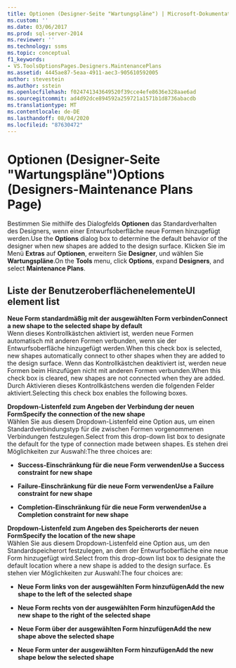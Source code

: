 ```yaml
---
title: Optionen (Designer-Seite "Wartungspläne") | Microsoft-Dokumentation
ms.custom: ''
ms.date: 03/06/2017
ms.prod: sql-server-2014
ms.reviewer: ''
ms.technology: ssms
ms.topic: conceptual
f1_keywords:
- VS.ToolsOptionsPages.Designers.MaintenancePlans
ms.assetid: 4445ae87-5eaa-4911-aec3-905610592005
author: stevestein
ms.author: sstein
ms.openlocfilehash: f024741343649520f39cce4efe8636e328aae6ad
ms.sourcegitcommit: ad4d92dce894592a259721a1571b1d8736abacdb
ms.translationtype: MT
ms.contentlocale: de-DE
ms.lasthandoff: 08/04/2020
ms.locfileid: "87630472"
---
```

# <a name="options-designers-maintenance-plans-page"></a><span data-ttu-id="df793-102">Optionen (Designer-Seite "Wartungspläne")</span><span class="sxs-lookup"><span data-stu-id="df793-102">Options (Designers-Maintenance Plans Page)</span></span>
  <span data-ttu-id="df793-103">Bestimmen Sie mithilfe des Dialogfelds **Optionen** das Standardverhalten des Designers, wenn einer Entwurfsoberfläche neue Formen hinzugefügt werden.</span><span class="sxs-lookup"><span data-stu-id="df793-103">Use the **Options** dialog box to determine the default behavior of the designer when new shapes are added to the design surface.</span></span> <span data-ttu-id="df793-104">Klicken Sie im Menü **Extras** auf **Optionen**, erweitern Sie **Designer**, und wählen Sie **Wartungspläne**.</span><span class="sxs-lookup"><span data-stu-id="df793-104">On the **Tools** menu, click **Options**, expand **Designers**, and select **Maintenance Plans**.</span></span>  
  
## <a name="ui-element-list"></a><span data-ttu-id="df793-105">Liste der Benutzeroberflächenelemente</span><span class="sxs-lookup"><span data-stu-id="df793-105">UI element list</span></span>  
 <span data-ttu-id="df793-106">**Neue Form standardmäßig mit der ausgewählten Form verbinden**</span><span class="sxs-lookup"><span data-stu-id="df793-106">**Connect a new shape to the selected shape by default**</span></span>  
 <span data-ttu-id="df793-107">Wenn dieses Kontrollkästchen aktiviert ist, werden neue Formen automatisch mit anderen Formen verbunden, wenn sie der Entwurfsoberfläche hinzugefügt werden.</span><span class="sxs-lookup"><span data-stu-id="df793-107">When this check box is selected, new shapes automatically connect to other shapes when they are added to the design surface.</span></span> <span data-ttu-id="df793-108">Wenn das Kontrollkästchen deaktiviert ist, werden neue Formen beim Hinzufügen nicht mit anderen Formen verbunden.</span><span class="sxs-lookup"><span data-stu-id="df793-108">When this check box is cleared, new shapes are not connected when they are added.</span></span> <span data-ttu-id="df793-109">Durch Aktivieren dieses Kontrollkästchens werden die folgenden Felder aktiviert.</span><span class="sxs-lookup"><span data-stu-id="df793-109">Selecting this check box enables the following boxes.</span></span>  
  
 <span data-ttu-id="df793-110">**Dropdown-Listenfeld zum Angeben der Verbindung der neuen Form**</span><span class="sxs-lookup"><span data-stu-id="df793-110">**Specify the connection of the new shape**</span></span>  
 <span data-ttu-id="df793-111">Wählen Sie aus diesem Dropdown-Listenfeld eine Option aus, um einen Standardverbindungstyp für die zwischen Formen vorgenommenen Verbindungen festzulegen.</span><span class="sxs-lookup"><span data-stu-id="df793-111">Select from this drop-down list box to designate the default for the type of connection made between shapes.</span></span> <span data-ttu-id="df793-112">Es stehen drei Möglichkeiten zur Auswahl:</span><span class="sxs-lookup"><span data-stu-id="df793-112">The three choices are:</span></span>  
  
-   <span data-ttu-id="df793-113">**Success-Einschränkung für die neue Form verwenden**</span><span class="sxs-lookup"><span data-stu-id="df793-113">**Use a Success constraint for new shape**</span></span>  
  
-   <span data-ttu-id="df793-114">**Failure-Einschränkung für die neue Form verwenden**</span><span class="sxs-lookup"><span data-stu-id="df793-114">**Use a Failure constraint for new shape**</span></span>  
  
-   <span data-ttu-id="df793-115">**Completion-Einschränkung für die neue Form verwenden**</span><span class="sxs-lookup"><span data-stu-id="df793-115">**Use a Completion constraint for new shape**</span></span>  
  
 <span data-ttu-id="df793-116">**Dropdown-Listenfeld zum Angeben des Speicherorts der neuen Form**</span><span class="sxs-lookup"><span data-stu-id="df793-116">**Specify the location of the new shape**</span></span>  
 <span data-ttu-id="df793-117">Wählen Sie aus diesem Dropdown-Listenfeld eine Option aus, um den Standardspeicherort festzulegen, an dem der Entwurfsoberfläche eine neue Form hinzugefügt wird.</span><span class="sxs-lookup"><span data-stu-id="df793-117">Select from this drop-down list box to designate the default location where a new shape is added to the design surface.</span></span> <span data-ttu-id="df793-118">Es stehen vier Möglichkeiten zur Auswahl:</span><span class="sxs-lookup"><span data-stu-id="df793-118">The four choices are:</span></span>  
  
-   <span data-ttu-id="df793-119">**Neue Form links von der ausgewählten Form hinzufügen**</span><span class="sxs-lookup"><span data-stu-id="df793-119">**Add the new shape to the left of the selected shape**</span></span>  
  
-   <span data-ttu-id="df793-120">**Neue Form rechts von der ausgewählten Form hinzufügen**</span><span class="sxs-lookup"><span data-stu-id="df793-120">**Add the new shape to the right of the selected shape**</span></span>  
  
-   <span data-ttu-id="df793-121">**Neue Form über der ausgewählten Form hinzufügen**</span><span class="sxs-lookup"><span data-stu-id="df793-121">**Add the new shape above the selected shape**</span></span>  
  
-   <span data-ttu-id="df793-122">**Neue Form unter der ausgewählten Form hinzufügen**</span><span class="sxs-lookup"><span data-stu-id="df793-122">**Add the new shape below the selected shape**</span></span>  
  
  
